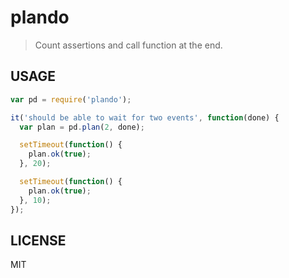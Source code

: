# plando
> Count assertions and call function at the end.

## USAGE

```js
var pd = require('plando');

it('should be able to wait for two events', function(done) {
  var plan = pd.plan(2, done);

  setTimeout(function() {
    plan.ok(true);
  }, 20);

  setTimeout(function() {
    plan.ok(true);
  }, 10);
});
```

## LICENSE

MIT
